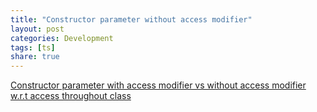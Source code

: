 ```yaml
---
title: "Constructor parameter without access modifier"
layout: post
categories: Development
tags: [ts]
share: true
---
```


[Constructor parameter with access modifier vs without access modifier w.r.t access throughout class](https://stackoverflow.com/questions/50757510/constructor-parameter-with-access-modifier-vs-without-access-modifier-w-r-t-acce)